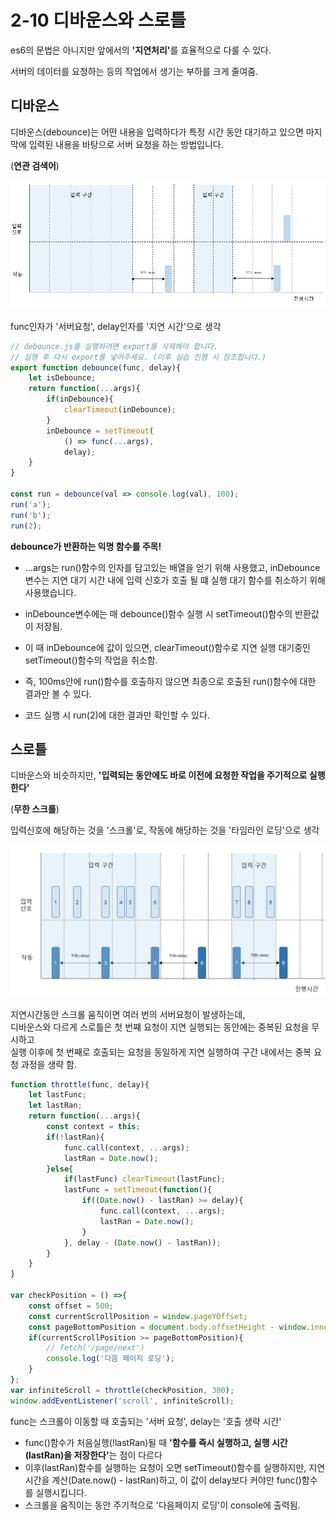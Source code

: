 # 2-10 디바운스와 스로틀

es6의 문법은 아니지만 앞에서의 <strong>'지연처리'</strong>를 효율적으로 다룰 수 있다.

서버의 데이터를 요청하는 등의 작업에서 생기는 부하를 크게 줄여줌.



## 디바운스

디바운스(debounce)는 어떤 내용을 입력하다가 특정 시간 동안 대기하고 있으면 마지막에 입력된 내용을 바탕으로 서버 요청을 하는 방법입니다.

(<strong>연관 검색어</strong>)

![디바운스](./images/debounce.jpg)

func인자가 '서버요청', delay인자를 '지연 시간'으로 생각

```javascript
// debounce.js를 실행하려면 export를 삭제해야 합니다.
// 실행 후 다시 export를 넣어주세요. (이후 실습 진행 시 참조합니다.)
export function debounce(func, delay){
    let isDebounce;
    return function(...args){
        if(inDebounce){
            clearTimeout(inDebounce);
        }
        inDebounce = setTimeout(
            () => func(...args),
            delay);
    }
}

const run = debounce(val => console.log(val), 100);
run('a');
run('b');
run(2);
```

<strong>debounce가 반환하는 익명 함수를 주목!</strong>

* ...args는 run()함수의 인자를 담고있는 배열을 얻기 위해 사용했고, inDebounce 변수는 지연 대기 시간 내에 입력 신호가 호출 될 떄 실행 대기 함수를 취소하기 위해 사용했습니다.

* inDebounce변수에는 매 debounce()함수 실행 시 setTimeout()함수의 반환값이 저장됨.

* 이 때 inDebounce에 값이 있으면, clearTimeout()함수로 지연 실행 대기중인 setTimeout()함수의 작업을 취소함.
* 즉, 100ms안에 run()함수를 호출하지 않으면 최종으로 호출된 run()함수에 대한 결과만 볼 수 있다.
* 코드 실행 시 run(2)에 대한 결과만 확인할 수 있다.



## 스로틀

디바운스와 비슷하지만, <strong>'입력되는 동안에도 바로 이전에 요청한 작업을 주기적으로 실행한다'</strong> 

(<strong>무한 스크롤</strong>)



입력신호에 해당하는 것을 '스크롤'로, 작동에 해당하는 것을 '타임라인 로딩'으로 생각

![스로틀](./images/throttle.jpg)

지연시간동안 스크롤 움직이면 여러 번의 서버요청이 발생하는데, <br/>
디바운스와 다르게 스로틀은 첫 번쨰 요청이 지연 실행되는 동안에는 중복된 요청을 무시하고 <br/>
실행 이후에 첫 번째로 호출되는 요청을 동일하게 지연 실행하여 구간 내에서는 중복 요청 과정을 생략 함.

```javascript
function throttle(func, delay){
	let lastFunc;
	let lastRan;
	return function(...args){
		const context = this;
		if(!lastRan){
			func.call(context, ...args);
			lastRan = Date.now();
		}else{
			if(lastFunc) clearTimeout(lastFunc);
			lastFunc = setTimeout(function(){
				if((Date.now() - lastRan) >= delay){
					func.call(context, ...args);
					lastRan = Date.now();
				}
			}, delay - (Date.now() - lastRan));
		}
	}
}

var checkPosition = () =>{
	const offset = 500;
	const currentScrollPosition = window.pageYOffset;
	const pageBottomPosition = document.body.offsetHeight - window.innerHeight - offset;
	if(currentScrollPosition >= pageBottomPosition){
		// fetch('/page/next')
		console.log('다음 페이지 로딩');
	}
};
var infiniteScroll = throttle(checkPosition, 300);
window.addEventListener('scroll', infiniteScroll);
```

func는 스크롤이 이동할 때 호출되는 '서버 요청', delay는 '호출 생략 시간'

* func()함수가 처음실행(!lastRan)될 때 <strong>'함수를 즉시 실행하고, 실행 시간(lastRan)을 저장한다'</strong>는 점이 다르다
* 이후(lastRan)함수를 실행하는 요청이 오면 setTimeout()함수를 실행하지만, 지연시간을 계산(Date.now() - lastRan)하고, 이 값이 delay보다 커야만 func()함수를 실행시킵니다.
* 스크롤을 움직이는 동안 주기적으로 '다음페이지 로딩'이 console에 출력됨.

